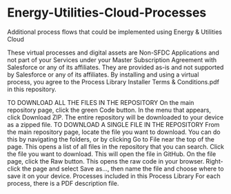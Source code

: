# Energy-Utilities-Cloud-Processes
Additional process flows that could be implemented using Energy & Utilities Cloud

These virtual processes and digital assets are Non-SFDC Applications and not part of your Services under your Master Subscription Agreement with Salesforce or any of its affiliates. They are provided as-is and not supported by Salesforce or any of its affiliates. By installing and using a virtual process, you agree to the Process Library Installer Terms & Conditions.pdf in this repository.

TO DOWNLOAD ALL THE FILES IN THE REPOSITORY
On the main repository page, click the green Code button.
In the menu that appears, click Download ZIP. The entire repository will be downloaded to your device as a zipped file.
TO DOWNLOAD A SINGLE FILE IN THE REPOSITORY
From the main repository page, locate the file you want to download. You can do this by navigating the folders, or by clicking Go to File near the top of the page. This opens a list of all files in the repository that you can search.
Click the file you want to download. This will open the file in GitHub.
On the file page, click the Raw button. This opens the raw code in your browser.
Right-click the page and select Save as…, then name the file and choose where to save it on your device.
Processes included in this Process Library
For each process, there is a PDF description file.
